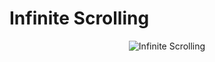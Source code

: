 # Infinite Scrolling

<p align="center"> <img src="https://user-images.githubusercontent.com/126652325/223172670-f8b12180-47c7-4569-864e-6d348d9e242b.png" alt="Infinite Scrolling" /> </p>
